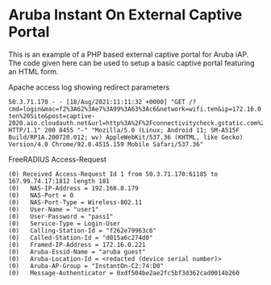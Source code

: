 # Aruba Instant On External Captive Portal

This is an example of a PHP based external captive portal for Aruba iAP. The code given here can be used to setup a basic captive portal featuring an HTML form.

Apache access log showing redirect parameters

```
50.3.71.170 - - [18/Aug/2021:11:11:32 +0000] "GET /?cmd=login&mac=f2%3A62%3Ae7%3A99%3A63%3Ac6&network=wifi.ten&ip=172.16.0.221&apmac=d0%3A15%3Aa6%3Ac2%3A74%3Ad0&site=wifi-ten%20Site&post=captive-2020.aio.cloudauth.net&url=http%3A%2F%2Fconnectivitycheck.gstatic.com%2Fgenerate_204 HTTP/1.1" 200 8455 "-" "Mozilla/5.0 (Linux; Android 11; SM-A515F Build/RP1A.200720.012; wv) AppleWebKit/537.36 (KHTML, like Gecko) Version/4.0 Chrome/92.0.4515.159 Mobile Safari/537.36"
```

FreeRADIUS Access-Request

```
(0) Received Access-Request Id 1 from 50.3.71.170:61185 to 167.99.74.17:1812 length 181
(0)   NAS-IP-Address = 192.168.8.179
(0)   NAS-Port = 0
(0)   NAS-Port-Type = Wireless-802.11
(0)   User-Name = "user1"
(0)   User-Password = "pass1"
(0)   Service-Type = Login-User
(0)   Calling-Station-Id = "f262e79963c6"
(0)   Called-Station-Id = "d015a6c274d0"
(0)   Framed-IP-Address = 172.16.0.221
(0)   Aruba-Essid-Name = "aruba guest"
(0)   Aruba-Location-Id = <redacted (device serial number)>
(0)   Aruba-AP-Group = "InstantOn-C2:74:D0"
(0)   Message-Authenticator = 0xdf504be2ae2fc5bf3d362cad0014b260
```
